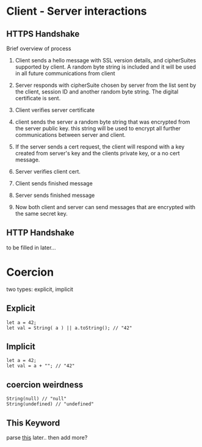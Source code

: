# Client - Server interactions
## HTTPS Handshake

Brief overview of process

1. Client sends a hello message with SSL version details, and cipherSuites supported by client. A random byte string is included and it will be used in all future communications from client

1. Server responds with cipherSuite chosen by server from the list sent by the client, session ID and another random byte string. The digital certificate is sent. 

1. Client verifies server certificate

1. client sends the server a random byte string that was encrypted from the server public key. this string will be used to encrypt all further communications between server and client. 

1. If the server sends a cert request, the client will respond with a key created from server's key and the clients private key, or a no cert message.

1. Server verifies client cert.

1. Client sends finished message

1. Server sends finished message

1. Now both client and server can send messages that are encrypted with the same secret key. 

## HTTP Handshake

to be filled in later...

# Coercion

two types: explicit, implicit

## Explicit

```
let a = 42;
let val = String( a ) || a.toString(); // "42"

```

## Implicit

```
let a = 42;
let val = a + ""; // "42"
```

## coercion weirdness

```
String(null) // "null"
String(undefined) // "undefined"

```

## This Keyword

parse [this](https://codeburst.io/javascript-the-keyword-this-for-beginners-fb5238d99f85) later.. then add more?